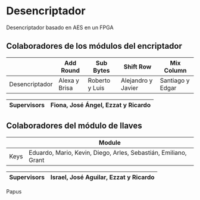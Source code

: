 # Desencriptador
Desencriptador basado en AES en un FPGA

## Colaboradores de los módulos del encriptador

|                |   Add Round   |    Sub Bytes   |      Shift Row     |    Mix Column    |
|----------------|---------------|----------------|--------------------|------------------|
| Desencriptador | Alexa y Brisa | Roberto y Luis | Alejandro y Javier | Santiago y Edgar |


| Supervisors  |                   Fiona, José Ángel, Ezzat y Ricardo                  |
|--------------|-----------------------------------------------------------------------|


## Colaboradores del módulo de llaves
|               |                              Module                             |
|---------------|-----------------------------------------------------------------|
|     Keys      | Eduardo, Mario, Kevin, Diego, Arles, Sebastián, Emiliano, Grant |

| Supervisors  |                Israel, José Aguilar, Ezzat y Ricardo             |
|--------------|------------------------------------------------------------------|


Papus
